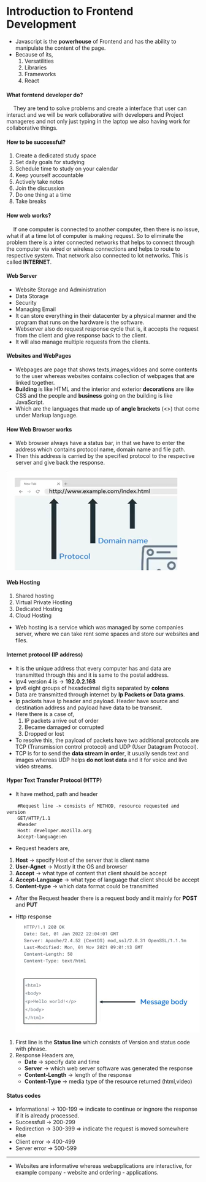 # Introduction to Frontend Development
* Javascript is the **powerhouse** of Frontend and has the ability to manipulate the content of the page.
* Because of its,
    1. Versatilities
    2. Libraries
    3. Frameworks
    4. React
#### What forntend developer do?
   &emsp; They are tend to solve problems and create a interface that user can interact and we will be work collaborative with developers and Project manageres and not only just typing in the laptop we also having work for collaborative things.
#### How to be successful?
1. Create a dedicated study space 
2. Set daily goals for studying 
3. Schedule time to study on your calendar 
4. Keep yourself accountable 
5. Actively take notes 
6. Join the discussion 
7. Do one thing at a time 
8. Take breaks 
#### How web works?
&emsp; If one computer is connected to another computer, then there is no issue, what if at a time lot of computer is making request. So to eliminate the problem there is a inter connected networks that helps to connect through the computer via wired or wireless connections and helps to route to respective system. That network also connected to lot networks. This is called **INTERNET**.
#### Web Server
* Website Storage and Administration
* Data Storage
* Security
* Managing Email
* It can store everything in their datacenter by a physical manner and the program that runs on the hardware is the software.
* Webserver also do request response cycle that is, it accepts the request from the client and give response back to the client.
* It will also manage multiple requests from the clients.
#### Websites and WebPages
* Webpages are page that shows texts,images,vidoes and some contents to the user whereas websites contains collection of webpages that are linked together.
* **Building** is like HTML and the interior and exterior **decorations** are like CSS and the people and **business** going on the building is like JavaScript.
* Which are the languages that made up of **angle brackets** (<>) that come under Markup language.
#### How Web Browser works
* Web browser always have a status bar, in that we have to enter the address which contains protocol name, domain name and file path.
* Then this address is carried by the specified protocol to the respective server and give back the response.

![Address Image](./image.png)
#### Web Hosting
1. Shared hosting
2. Virtual Private Hosting
3. Dedicated Hosting
4. Cloud Hosting
* Web hosting is a service which was managed by some companies server, where we can take rent some spaces and store our websites and files.
#### Internet protocol (IP address)
* It is the unique address that every computer has and data are transmitted through this and it is same to the postal address.
* Ipv4 version 4 is -> **192.0.2.168**
* Ipv6 eight groups of hexadecimal digits separated by **colons**
* Data are transmitted through internet by **Ip Packets or Data grams**.
* Ip packets have Ip header and payload. Header have source and destination address and payload have data to be transmit.
* Here there is a case of,
    1. IP packets arrive out of order
    2. Became damaged or corrupted
    3. Dropped or lost
* To resolve this, the payload of packets have two additional protocols are TCP (Transmission control protocol) and UDP (User Datagram Protocol).
* TCP is for to send the **data stream in order**, it usually sends text and images whereas UDP helps **do not lost data** and it for voice and live video streams.
#### Hyper Text Transfer Protocol (HTTP)
* It have method, path and header
```
    #Request line -> consists of METHOD, resource requested and version
    GET/HTTP/1.1
    #header
    Host: developer.mozilla.org
    Accept-language:en
```

* Request headers are,
1. **Host** -> specify Host of the server that is client name
2. **User-Agnet** -> Mostly it the OS and browser
3. **Accept** -> what type of content that client should be accept
4. **Accept-Language** -> what type of language that client should be accept
5. **Content-type** -> which data format could be transmitted
* After the Request header there is a request body and it mainly for **POST** and **PUT**

* Http response
![Http response](./Images/http.png)
1. First line is the **Status line** which consists of Version and status code with phrase.
2. Response Headers are,
    * **Date** -> specify date and time
    * **Server** -> which web server software was generated the response
    * **Content-Length** -> length of the response
    * **Content-Type** -> media type of the resource returned (html,video)
#### Status codes
* Informational -> 100-199 => indicate to continue or ingnore the response if it is already processed.
* Successfull -> 200-299 
* Redirection -> 300-399 => indicate the request is moved somewhere else
* Client error -> 400-499 
* Server error -> 500-599
-----------------------------------------------
* Websites are informative whereas webapplications are interactive, for example company - website and ordering - applications.